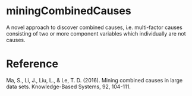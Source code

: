 # miningCombinedCauses
A novel approach to discover combined causes, i.e. multi-factor causes consisting of two or more component variables which individually are not causes.

# Reference
Ma, S., Li, J., Liu, L., & Le, T. D. (2016). Mining combined causes in large data sets. Knowledge-Based Systems, 92, 104-111.
